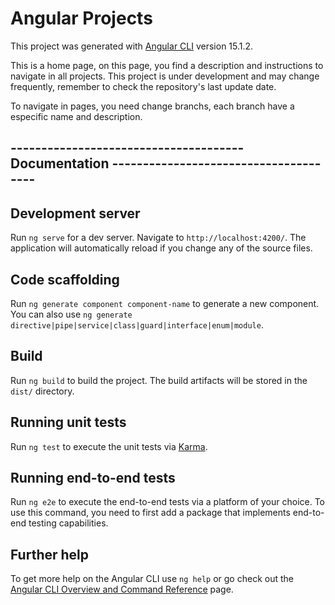 # Angular Projects

This project was generated with [Angular CLI](https://github.com/angular/angular-cli) version 15.1.2.

This is a home page, on this page, you find a description and instructions to navigate in all projects. 
This project is under development and may change frequently, remember to check the repository's last update date.


To navigate in pages, you need change branchs, each branch have a especific name and description.


## -------------------------------------- Documentation --------------------------------------
## Development server

Run `ng serve` for a dev server. Navigate to `http://localhost:4200/`. The application will automatically reload if you change any of the source files.

## Code scaffolding

Run `ng generate component component-name` to generate a new component. You can also use `ng generate directive|pipe|service|class|guard|interface|enum|module`.

## Build

Run `ng build` to build the project. The build artifacts will be stored in the `dist/` directory.

## Running unit tests

Run `ng test` to execute the unit tests via [Karma](https://karma-runner.github.io).

## Running end-to-end tests

Run `ng e2e` to execute the end-to-end tests via a platform of your choice. To use this command, you need to first add a package that implements end-to-end testing capabilities.

## Further help

To get more help on the Angular CLI use `ng help` or go check out the [Angular CLI Overview and Command Reference](https://angular.io/cli) page.
